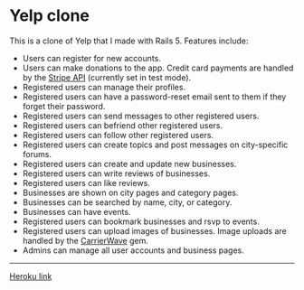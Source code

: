 # Yelp clone

This is a clone of Yelp that I made with Rails 5. Features include:

* Users can register for new accounts.
* Users can make donations to the app. Credit card payments are handled by the [Stripe API](https://stripe.com/) (currently set in test mode).
* Registered users can manage their profiles.
* Registered users can have a password-reset email sent to them if they forget their password.
* Registered users can send messages to other registered users.
* Registered users can befriend other registered users.
* Registered users can follow other registered users.
* Registered users can create topics and post messages on city-specific forums.
* Registered users can create and update new businesses.
* Registered users can write reviews of businesses.
* Registered users can like reviews.
* Businesses are shown on city pages and category pages.
* Businesses can be searched by name, city, or category.
* Businesses can have events.
* Registered users can bookmark businesses and rsvp to events.
* Registered users can upload images of businesses. Image uploads are handled by the [CarrierWave](https://github.com/carrierwaveuploader/carrierwave) gem.
* Admins can manage all user accounts and business pages.


------
[Heroku link](https://rg-yelp-clone.herokuapp.com/)
